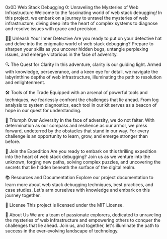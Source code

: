 0x0D Web Stack Debugging 0: Unraveling the Mysteries of Web Infrastructure
Welcome to the fascinating world of web stack debugging! In this project, we embark on a journey to unravel the mysteries of web infrastructure, diving deep into the heart of complex systems to diagnose and resolve issues with grace and precision.

🕵️‍♀️ Unleash Your Inner Detective
Are you ready to put on your detective hat and delve into the enigmatic world of web stack debugging? Prepare to sharpen your skills as you uncover hidden bugs, untangle perplexing issues, and emerge victorious in the face of adversity.

🔍 The Quest for Clarity
In this adventure, clarity is our guiding light. Armed with knowledge, perseverance, and a keen eye for detail, we navigate the labyrinthine depths of web infrastructure, illuminating the path to resolution and enlightenment.

🛠️ Tools of the Trade
Equipped with an arsenal of powerful tools and techniques, we fearlessly confront the challenges that lie ahead. From log analysis to system diagnostics, each tool in our kit serves as a beacon of hope in our quest for understanding.

🌟 Triumph Over Adversity
In the face of adversity, we do not falter. With determination as our compass and resilience as our armor, we press forward, undeterred by the obstacles that stand in our way. For every challenge is an opportunity to learn, grow, and emerge stronger than before.

🚀 Join the Expedition
Are you ready to embark on this thrilling expedition into the heart of web stack debugging? Join us as we venture into the unknown, forging new paths, solving complex puzzles, and uncovering the secrets that lie hidden beneath the surface of the digital realm.

📚 Resources and Documentation
Explore our project documentation to learn more about web stack debugging techniques, best practices, and case studies. Let's arm ourselves with knowledge and embark on this journey together.

📝 License
This project is licensed under the MIT License.

🌟 About Us
We are a team of passionate explorers, dedicated to unraveling the mysteries of web infrastructure and empowering others to conquer the challenges that lie ahead. Join us, and together, let's illuminate the path to success in the ever-evolving landscape of technology.
